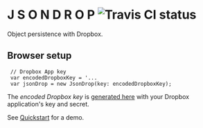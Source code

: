 J S O N D R O P ![Travis CI status](https://api.travis-ci.org/PeterHancock/jsondrop.png)
==============

Object persistence with Dropbox.

Browser setup
---------

     // Dropbox App key
     var encodedDropboxKey = '...
     var jsonDrop = new JsonDrop(key: encodedDropboxKey);
     
The *encoded Dropbox key* is [generated here](https://dl.dropboxusercontent.com/spa/pjlfdak1tmznswp/api_keys.js/public/index.html) with your Dropbox application's key and secret. 

See [Quickstart](http://peterhancock.github.io/jsondrop/) for a demo.





